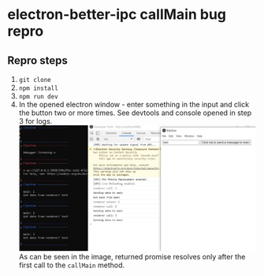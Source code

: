 # electron-better-ipc callMain bug repro
## Repro steps
1. `git clone`
2. `npm install`
3. `npm run dev`
4. In the opened electron window - enter something in the input and click the button two or more times. See devtools and console opened in step 3 for logs.
![logs](resources/console_logs.JPG)
As can be seen in the image, returned promise resolves only after the first call to the `callMain` method.
